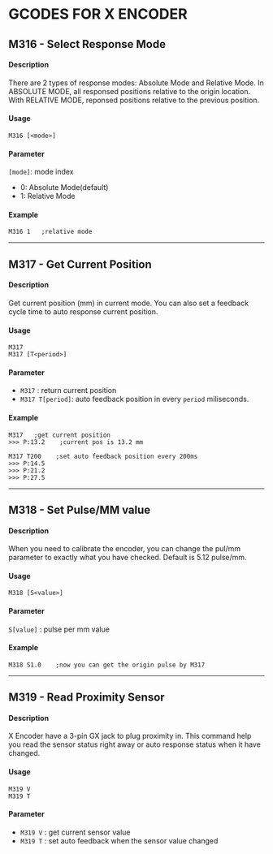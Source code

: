 # GCODES FOR X ENCODER

## M316 - Select Response Mode

#### Description

There are 2 types of response modes: Absolute Mode and Relative Mode. In ABSOLUTE MODE, all responsed positions relative to the origin location. With RELATIVE MODE, reponsed positions relative to the previous position.

#### Usage

```
M316 [<mode>]
```

#### Parameter

`[mode]`: mode index

* 0: Absolute Mode(default)
* 1: Relative Mode

#### Example 

```
M316 1   ;relative mode
```

---


## M317 - Get Current Position

#### Description

Get current position (mm) in current mode. You can also set a feedback cycle time to auto response current position.

#### Usage

```
M317
M317 [T<period>]
```

#### Parameter

* `M317` : return current position
* `M317 T[period]`: auto feedback position in every `period` miliseconds.

#### Example 

```
M317   ;get current position
>>> P:13.2    ;current pos is 13.2 mm

M317 T200    ;set auto feedback position every 200ms
>>> P:14.5
>>> P:21.2
>>> P:27.5

```

---

## M318 - Set Pulse/MM value

#### Description

When you need to calibrate the encoder, you can change the pul/mm parameter to exactly what you have checked. Default is 5.12 pulse/mm.

#### Usage

```
M318 [S<value>]
```

#### Parameter

`S[value]` : pulse per mm value

#### Example

```
M318 S1.0    ;now you can get the origin pulse by M317
```

---

## M319 - Read Proximity Sensor

#### Description

X Encoder have a 3-pin GX jack to plug proximity in. This command help you read the sensor status right away or auto response status when it have changed.

#### Usage

```
M319 V
M319 T
```

#### Parameter

* `M319 V` : get current sensor value
* `M319 T` : set auto feedback when the sensor value changed
